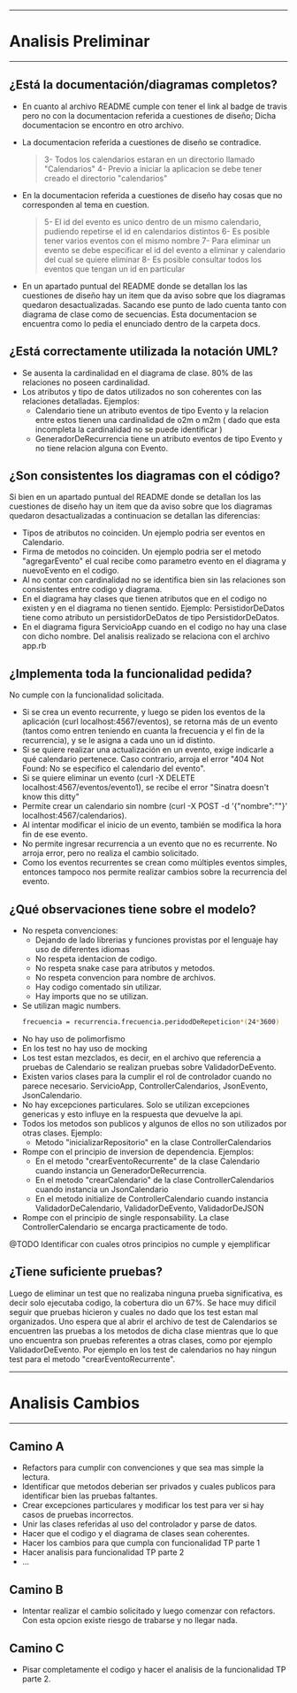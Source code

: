 ___
# Analisis Preliminar
___

## ¿Está la documentación/diagramas completos?
* En cuanto al archivo README cumple con tener el link al badge de travis pero no con la documentacion referida a cuestiones de diseño; Dicha documentacion se encontro en otro archivo.
* La documentacion referida a cuestiones de diseño se contradice. 
    >3- Todos los calendarios estaran en un directorio llamado "Calendarios"
    >4- Previo a iniciar la aplicacion se debe tener creado el directorio "calendarios"
* En la documentacion referida a cuestiones de diseño hay cosas que no corresponden al tema en cuestion.
    >5- El id del evento es unico dentro de un mismo calendario, pudiendo repetirse el id en calendarios distintos
    >6- Es posible tener varios eventos con el mismo nombre
    >7- Para eliminar un evento se debe especificar el id del evento a eliminar y calendario del cual se quiere eliminar
    >8- Es posible consultar todos los eventos que tengan un id en particular

* En un apartado puntual del README donde se detallan los las cuestiones de diseño hay un item que da aviso sobre que los diagramas quedaron desactualizadas. Sacando ese punto de lado cuenta tanto con diagrama de clase como de secuencias. Esta documentacion se encuentra como lo pedia el enunciado dentro de la carpeta docs.

## ¿Está correctamente utilizada la notación UML?

* Se ausenta la cardinalidad en el diagrama de clase. 80% de las relaciones no poseen cardinalidad.
* Los atributos y tipo de datos utilizados no son coherentes con las relaciones detalladas. Ejemplos:
    * Calendario tiene un atributo eventos de tipo Evento y la relacion entre estos tienen una cardinalidad de o2m o m2m ( dado que esta incompleta la cardinalidad no se puede identificar )
    * GeneradorDeRecurrencia tiene un atributo eventos de tipo Evento y no tiene relacion alguna con Evento.

## ¿Son consistentes los diagramas con el código?

Si bien en un apartado puntual del README donde se detallan los las cuestiones de diseño hay un item que da aviso sobre que los diagramas quedaron desactualizadas a continuacion se detallan las diferencias:
* Tipos de atributos no coinciden. Un ejemplo podria ser eventos en Calendario.
* Firma de metodos no coinciden. Un ejemplo podria ser el metodo "agregarEvento" el cual recibe como parametro evento en el diagrama y nuevoEvento en el codigo.
* Al no contar con cardinalidad no se identifica bien sin las relaciones son consistentes entre codigo y diagrama.
* En el diagrama hay clases que tienen atributos que en el codigo no existen y en el diagrama no tienen sentido. Ejemplo: PersistidorDeDatos tiene como atributo un persistidorDeDatos de tipo PersistidorDeDatos.
* En el diagrama figura ServicioApp cuando en el codigo no hay una clase con dicho nombre. Del analisis realizado se relaciona con el archivo app.rb

## ¿Implementa toda la funcionalidad pedida?

No cumple con la funcionalidad solicitada.

* Si se crea un evento recurrente, y luego se piden los eventos de la aplicación (curl localhost:4567/eventos), se retorna más de un evento (tantos como entren teniendo en cuanta la frecuencia y el fin de la recurrencia), y se le asigna a cada uno un id distinto.
* Si se quiere realizar una actualización en un evento, exige indicarle a qué calendario pertenece. Caso contrario, arroja el error "404 Not Found: No se especifico el calendario del evento".
* Si se quiere eliminar un evento (curl -X DELETE localhost:4567/eventos/evento1), se recibe el error "Sinatra doesn't know this ditty"
* Permite crear un calendario sin nombre (curl -X POST -d '{"nombre":""}' localhost:4567/calendarios).
* Al intentar modificar el inicio de un evento, también se modifica la hora fin de ese evento.
* No permite ingresar recurrencia a un evento que no es recurrente. No arroja error, pero no realiza el cambio solicitado.
* Como los eventos recurrentes se crean como múltiples eventos simples, entonces tampoco nos permite realizar cambios sobre la recurrencia del evento.

## ¿Qué observaciones tiene sobre el modelo?

* No respeta convenciones:
    * Dejando de lado librerias y funciones provistas por el lenguaje hay uso de diferentes idiomas
    * No respeta identacion de codigo.
    * No respeta snake case para atributos y metodos.
    * No respeta convencion para nombre de archivos.
    * Hay codigo comentado sin utilizar. 
    * Hay imports que no se utilizan.
* Se utilizan magic numbers.
    ```sh
    frecuencia = recurrencia.frecuencia.peridodDeRepeticion*(24*3600)
    ```
* No hay uso de polimorfismo
* En los test no hay uso de mocking
* Los test estan mezclados, es decir, en el archivo que referencia a pruebas de Calendario se realizan pruebas sobre ValidadorDeEvento.
* Existen varios clases para la cumplir el rol de controlador cuando no parece necesario. ServicioApp,  ControllerCalendarios, JsonEvento, JsonCalendario.
* No hay excepciones particulares. Solo se utilizan excepciones genericas y esto influye en la respuesta que devuelve la api.
* Todos los metodos son publicos y algunos de ellos no son utilizados por otras clases. Ejemplo:
    * Metodo "inicializarRepositorio" en la clase ControllerCalendarios
* Rompe con el principio de inversion de dependencia. Ejemplos:
    * En el metodo "crearEventoRecurrente" de la clase Calendario cuando instancia un GeneradorDeRecurrencia. 
    * En el metodo "crearCalendario" de la clase ControllerCalendarios cuando instancia un JsonCalendario 
    * En el metodo initialize de ControllerCalendario  cuando instancia ValidadorDeCalendario, ValidadorDeEvento, ValidadorDeJSON
* Rompe con el principio de single responsability. La clase ControllerCalendario se encarga practicamente de todo.

@TODO Identificar con cuales otros principios no cumple y ejemplificar

## ¿Tiene suficiente pruebas?

Luego de eliminar un test que no realizaba ninguna prueba significativa, es decir solo ejecutaba codigo, la cobertura dio un 67%. 
Se hace muy dificil seguir que pruebas hicieron y cuales no dado que los test estan mal organizados. 
Uno espera que al abrir el archivo de test de Calendarios se encuentren las pruebas a los metodos de dicha clase mientras que lo que uno encuentra son pruebas referentes a otras clases, como por ejemplo ValidadorDeEvento. Por ejemplo en los test de calendarios no hay ningun test para el metodo "crearEventoRecurrente".

___

# Analisis Cambios
___

## Camino A
* Refactors para cumplir con convenciones y que sea mas simple la lectura.
* Identificar que metodos deberian ser privados y cuales publicos para identificar bien las pruebas faltantes.
* Crear excepciones particulares y modificar los test para ver si hay casos de pruebas incorrectos.
* Unir las clases referidas al uso del controlador y parse de datos.
* Hacer que el codigo y el diagrama de clases sean coherentes.
* Hacer los cambios para que cumpla con funcionalidad TP parte 1
* Hacer analisis para funcionalidad TP parte 2
* ...

## Camino B
* Intentar realizar el cambio solicitado y luego comenzar con refactors. Con esta opcion existe riesgo de trabarse y no llegar nada.

## Camino C
* Pisar completamente el codigo y hacer el analisis de la funcionalidad TP parte 2.
